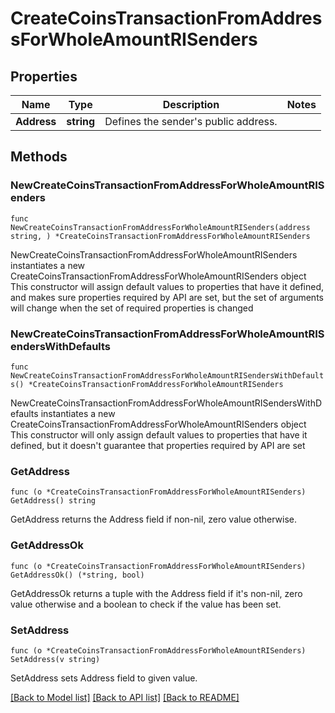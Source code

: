 # CreateCoinsTransactionFromAddressForWholeAmountRISenders

## Properties

Name | Type | Description | Notes
------------ | ------------- | ------------- | -------------
**Address** | **string** | Defines the sender&#39;s public address. | 

## Methods

### NewCreateCoinsTransactionFromAddressForWholeAmountRISenders

`func NewCreateCoinsTransactionFromAddressForWholeAmountRISenders(address string, ) *CreateCoinsTransactionFromAddressForWholeAmountRISenders`

NewCreateCoinsTransactionFromAddressForWholeAmountRISenders instantiates a new CreateCoinsTransactionFromAddressForWholeAmountRISenders object
This constructor will assign default values to properties that have it defined,
and makes sure properties required by API are set, but the set of arguments
will change when the set of required properties is changed

### NewCreateCoinsTransactionFromAddressForWholeAmountRISendersWithDefaults

`func NewCreateCoinsTransactionFromAddressForWholeAmountRISendersWithDefaults() *CreateCoinsTransactionFromAddressForWholeAmountRISenders`

NewCreateCoinsTransactionFromAddressForWholeAmountRISendersWithDefaults instantiates a new CreateCoinsTransactionFromAddressForWholeAmountRISenders object
This constructor will only assign default values to properties that have it defined,
but it doesn't guarantee that properties required by API are set

### GetAddress

`func (o *CreateCoinsTransactionFromAddressForWholeAmountRISenders) GetAddress() string`

GetAddress returns the Address field if non-nil, zero value otherwise.

### GetAddressOk

`func (o *CreateCoinsTransactionFromAddressForWholeAmountRISenders) GetAddressOk() (*string, bool)`

GetAddressOk returns a tuple with the Address field if it's non-nil, zero value otherwise
and a boolean to check if the value has been set.

### SetAddress

`func (o *CreateCoinsTransactionFromAddressForWholeAmountRISenders) SetAddress(v string)`

SetAddress sets Address field to given value.



[[Back to Model list]](../README.md#documentation-for-models) [[Back to API list]](../README.md#documentation-for-api-endpoints) [[Back to README]](../README.md)


